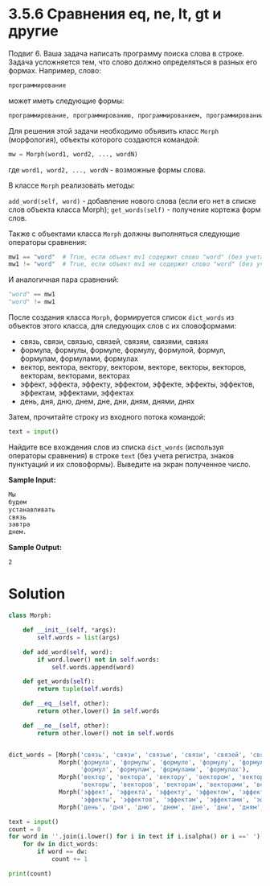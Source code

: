 # 3.5.6 Сравнения __eq__, __ne__, __lt__, __gt__ и другие

Подвиг 6. Ваша задача написать программу поиска слова в строке. Задача усложняется тем, что слово должно определяться в
разных его формах. Например, слово:

```python
программирование
```

может иметь следующие формы:

```python
программирование, программированию, программированием, программировании, программирования, программированиям, программированиями, программированиях
```

Для решения этой задачи необходимо объявить класс `Morph` (морфология), объекты которого создаются командой:

```python
mw = Morph(word1, word2, ..., wordN)
```

где `word1, word2, ..., wordN` - возможные формы слова.

В классе `Morph` реализовать методы:

`add_word(self, word)` - добавление нового слова (если его нет в списке слов объекта класса Morph);
`get_words(self)` - получение кортежа форм слов.

Также с объектами класса `Morph` должны выполняться следующие операторы сравнения:

```python
mw1 == "word"  # True, если объект mv1 содержит слово "word" (без учета регистра)
mw1 != "word"  # True, если объект mv1 не содержит слово "word" (без учета регистра)
```

И аналогичная пара сравнений:

```python
"word" == mw1
"word" != mw1
```

После создания класса `Morph`, формируется список `dict_words` из объектов этого класса, для следующих слов с их
словоформами:

- связь, связи, связью, связей, связям, связями, связях
- формула, формулы, формуле, формулу, формулой, формул, формулам, формулами, формулах
- вектор, вектора, вектору, вектором, векторе, векторы, векторов, векторам, векторами, векторах
- эффект, эффекта, эффекту, эффектом, эффекте, эффекты, эффектов, эффектам, эффектами, эффектах
- день, дня, дню, днем, дне, дни, дням, днями, днях

Затем, прочитайте строку из входного потока командой:

```python
text = input()
```

Найдите все вхождения слов из списка `dict_words` (используя операторы сравнения) в строке `text` (без учета регистра,
знаков пунктуаций и их словоформы). Выведите на экран полученное число.

**Sample Input:**

```python
Мы
будем
устанавливать
связь
завтра
днем.
```

**Sample Output:**

```
2
```

# Solution

```python
class Morph:

    def __init__(self, *args):
        self.words = list(args)

    def add_word(self, word):
        if word.lower() not in self.words:
            self.words.append(word)

    def get_words(self):
        return tuple(self.words)

    def __eq__(self, other):
        return other.lower() in self.words

    def __ne__(self, other):
        return other.lower() not in self.words


dict_words = [Morph('связь', 'связи', 'связью', 'связи', 'связей', 'связям', 'связями', 'связях'),
              Morph('формула', 'формулы', 'формуле', 'формулу', 'формулой',
                    'формул', 'формулам', 'формулами', 'формулах'),
              Morph('вектор', 'вектора', 'вектору', 'вектором', 'векторе',
                    'векторы', 'векторов', 'векторам', 'векторами', 'векторах'),
              Morph('эффект', 'эффекта', 'эффекту', 'эффектом', 'эффекте',
                    'эффекты', 'эффектов', 'эффектам', 'эффектами', 'эффектах'),
              Morph('день', 'дня', 'дню', 'днем', 'дне', 'дни', 'дням', 'днями', 'днях')]

text = input()
count = 0
for word in ''.join(i.lower() for i in text if i.isalpha() or i ==' ').split():
    for dw in dict_words:
        if word == dw:
            count += 1

print(count)
```